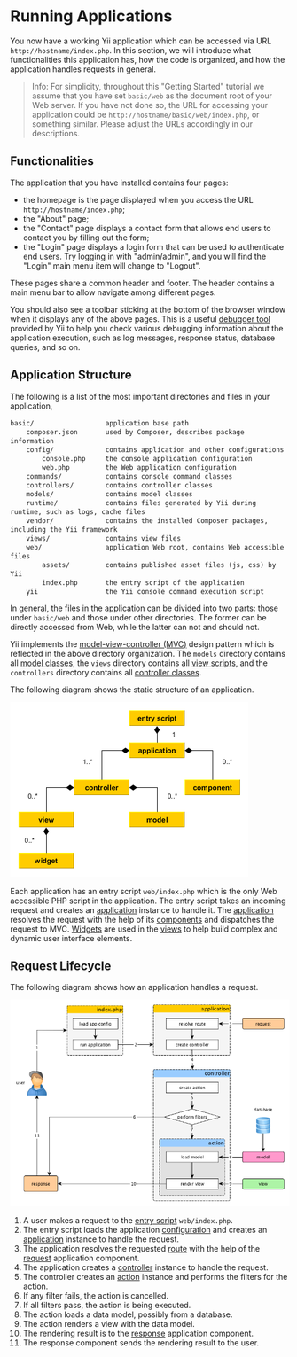 Running Applications
====================

You now have a working Yii application which can be accessed via URL `http://hostname/index.php`.
In this section, we will introduce what functionalities this application has, how the code is organized,
and how the application handles requests in general.

> Info: For simplicity, throughout this "Getting Started" tutorial we assume that you have set `basic/web`
  as the document root of your Web server. If you have not done so, the URL for accessing
  your application could be `http://hostname/basic/web/index.php`, or something similar.
  Please adjust the URLs accordingly in our descriptions.


Functionalities
---------------

The application that you have installed contains four pages:

* the homepage is the page displayed when you access the URL `http://hostname/index.php`;
* the "About" page;
* the "Contact" page displays a contact form that allows end users to contact you by filling out the form;
* the "Login" page displays a login form that can be used to authenticate end users. Try logging in
  with "admin/admin", and you will find the "Login" main menu item will change to "Logout".

These pages share a common header and footer. The header contains a main menu bar to allow navigate
among different pages.

You should also see a toolbar sticking at the bottom of the browser window when it displays any of the above pages.
This is a useful [debugger tool](tool-debugger.md) provided by Yii to help you check various debugging information
about the application execution, such as log messages, response status, database queries, and so on.


Application Structure
---------------------

The following is a list of the most important directories and files in your application,

```
basic/                  application base path
    composer.json       used by Composer, describes package information
    config/             contains application and other configurations
        console.php     the console application configuration
        web.php         the Web application configuration
    commands/           contains console command classes
    controllers/        contains controller classes
    models/             contains model classes
    runtime/            contains files generated by Yii during runtime, such as logs, cache files
    vendor/             contains the installed Composer packages, including the Yii framework
    views/              contains view files
    web/                application Web root, contains Web accessible files
        assets/         contains published asset files (js, css) by Yii
        index.php       the entry script of the application
    yii                 the Yii console command execution script
```

In general, the files in the application can be divided into two parts: those under `basic/web` and those
under other directories. The former can be directly accessed from Web, while the latter can not and should not.

Yii implements the [model-view-controller (MVC)](http://wikipedia.org/wiki/Model-view-controller) design pattern
which is reflected in the above directory organization. The `models` directory contains all [model classes](structure-models.md),
the `views` directory contains all [view scripts](structure-views.md), and the `controllers` directory contains
all [controller classes](structure-controllers.md).

The following diagram shows the static structure of an application.

![Static Structure of Application](images/application-structure.png)

Each application has an entry script `web/index.php` which is the only Web accessible PHP script in the application.
The entry script takes an incoming request and creates an [application](structure-applications.md) instance to handle it.
The [application](structure-applications.md) resolves the request with the help of its [components](concept-components.md)
and dispatches the request to MVC. [Widgets](structure-widgets.md) are used in the [views](structure-views.md)
to help build complex and dynamic user interface elements.


Request Lifecycle
-----------------

The following diagram shows how an application handles a request.

![Request Lifecycle](images/application-lifecycle.png)

1. A user makes a request to the [entry script](structure-entry-scripts.md) `web/index.php`.
2. The entry script loads the application [configuration](concept-configurations.md) and creates
   an [application](structure-applications.md) instance to handle the request.
3. The application resolves the requested [route](runtime-routing.md) with the help of
   the [request](runtime-requests.md) application component.
4. The application creates a [controller](structure-controllers.md) instance to handle the request.
5. The controller creates an [action](structure-controllers.md) instance and performs the filters for the action.
6. If any filter fails, the action is cancelled.
7. If all filters pass, the action is being executed.
8. The action loads a data model, possibly from a database.
9. The action renders a view with the data model.
10. The rendering result is to the [response](runtime-responses.md) application component.
11. The response component sends the rendering result to the user.

